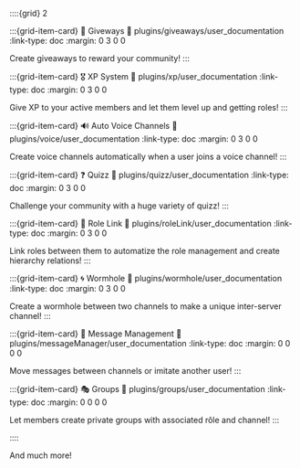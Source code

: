 ::::{grid} 2

:::{grid-item-card} 🎁 Giveways
:link: plugins/giveaways/user_documentation
:link-type: doc
:margin: 0 3 0 0

Create giveaways to reward your community!
:::

:::{grid-item-card} 🎖️ XP System
:link: plugins/xp/user_documentation
:link-type: doc 
:margin: 0 3 0 0

Give XP to your active members and let them level up and getting roles!
:::

:::{grid-item-card} 🔊 Auto Voice Channels
:link: plugins/voice/user_documentation
:link-type: doc
:margin: 0 3 0 0

Create voice channels automatically when a user joins a voice channel!
:::

:::{grid-item-card} ❓ Quizz
:link: plugins/quizz/user_documentation
:link-type: doc
:margin: 0 3 0 0

Challenge your community with a huge variety of quizz!
:::  

:::{grid-item-card} 📎 Role Link
:link: plugins/roleLink/user_documentation
:link-type: doc
:margin: 0 3 0 0

Link roles between them to automatize the role management and create hierarchy relations!
:::

:::{grid-item-card} 🌀 Wormhole
:link: plugins/wormhole/user_documentation
:link-type: doc
:margin: 0 3 0 0

Create a wormhole between two channels to make a unique inter-server channel!
:::

:::{grid-item-card} 💬 Message Management
:link: plugins/messageManager/user_documentation
:link-type: doc
:margin: 0 0 0 0

Move messages between channels or imitate another user!
:::

:::{grid-item-card} 🎭 Groups
:link: plugins/groups/user_documentation
:link-type: doc
:margin: 0 0 0 0

Let members create private groups with associated rôle and channel!
:::

::::

And much more!
